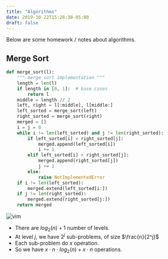 ```yaml
---
title: "Algorithms"
date: 2019-10-22T15:28:38-05:00
draft: false
---
```


Below are some homework / notes about algorithms.

## Merge Sort
```python
def merge_sort(l):
    """ merge sort implementation """
    length = len(l)
    if length in [0, 1]:  # base cases
        return l
    middle = length // 2
    left, right = l[:middle], l[middle:] 
    left_sorted = merge_sort(left)
    right_sorted = merge_sort(right)
    merged = []
    i = j = 0
    while i != len(left_sorted) and j != len(right_sorted):
        if left_sorted[i] < right_sorted[j]:
            merged.append(left_sorted[i])
            i += 1
        elif left_sorted[i] > right_sorted[j]:
            merged.append(right_sorted[j])
            j += 1
        else:
            raise NotImplementedError
    if i != len(left_sorted):
        merged.extend(left_sorted[i:])
    if j != len(right_sorted):
        merged.extend(right_sorted[j:])
    return merged
```

![vim](/merge_sort.png)

* There are $log_2(n) + 1$ number of levels.
* At level $j$, we have $2^j$ sub-problems, of size $\frac{n}{2^j}$
* Each sub-problem do $x$ operation.
* So we have $x \cdot n \cdot log_2(n) + x \cdot n$ operations.
